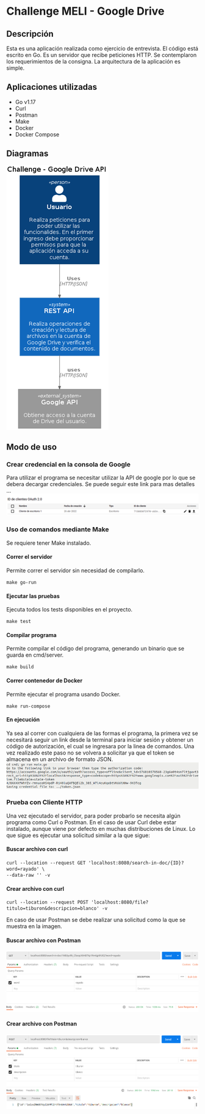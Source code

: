 # Challenge MELI - Google Drive 

## Descripción
Esta es una aplicación realizada como ejercicio de entrevista. El código está escrito en Go. Es un servidor que recibe peticiones HTTP.
Se contemplaron los requerimientos de la consigna. La arquitectura de la aplicación es simple.

## Aplicaciones utilizadas
- Go v1.17
- Curl
- Postman
- Make 
- Docker 
- Docker Compose 

## Diagramas
![alt text](./assets/diagrama.png "Containers diagram")


## Modo de uso
### Crear credencial en la consola de Google
Para utilizar el programa se necesitar utilizar la API  de google por lo que se debera decargar credenciales. Se puede seguir este link para mas detalles ...
![alt text](./assets/web-google.png "creacion de credenciales para usar la aplicacion en la API de google")
### Uso de comandos mediante Make
Se requiere tener Make instalado.

#### Correr el servidor
Permite correr el servidor sin necesidad de compilarlo.
```
make go-run
```
#### Ejecutar las pruebas
Ejecuta todos los tests disponibles en el proyecto. 
```
make test
```
#### Compilar programa
Permite compilar el código del programa, generando un binario que se guarda en cmd/server.
```
make build
```
#### Correr contenedor de Docker
Permite ejecutar el programa usando Docker.
```
make run-compose
```
#### En ejecución
Ya sea al correr con cualquiera de las formas el programa, la primera vez se necesitará seguir un link desde la terminal para iniciar sesión y obtener un código de autorización, el cual se ingresara por la linea de comandos. Una vez realizado este paso no se volvera a solicitar ya que el token se almacena en un archivo de formato JSON. 
![alt text](./assets/authcod.png "inicio del programa")

### Prueba con Cliente HTTP
Una vez ejecutado el servidor, para poder probarlo se necesita algún programa como Curl o Postman. En el caso de usar Curl debe estar instalado, aunque viene por defecto en muchas distribuciones de Linux.
Lo que sigue es ejecutar una solicitud similar a la que sigue:

#### Buscar archivo con curl
```
curl --location --request GET 'localhost:8080/search-in-doc/{ID}?word=rayado' \
--data-raw '' -v
```
#### Crear archivo con curl
```
curl --location --request POST 'localhost:8080/file?titulo=tiburon&descripcion=blanco' -v
```
En caso de usar Postman se debe realizar una solicitud como la que se muestra en la imagen.

#### Buscar archivo con Postman
![alt text](./assets/get.png "request")
#### Crear archivo con Postman
![alt text](./assets/post.png "request")

